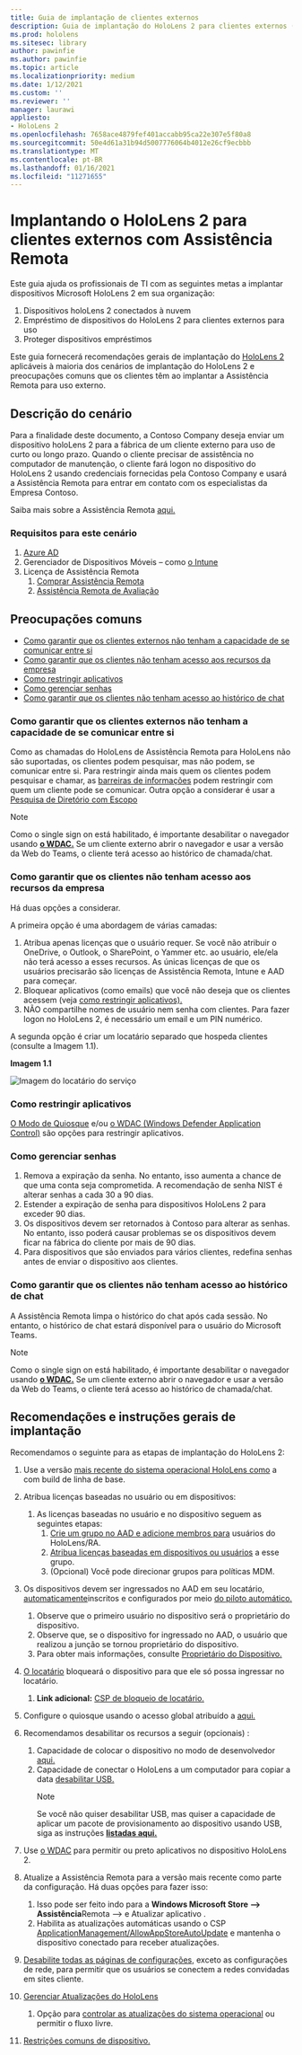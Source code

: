 ```yaml
---
title: Guia de implantação de clientes externos
description: Guia de implantação do HoloLens 2 para clientes externos (com assistência remota como exemplo)
ms.prod: hololens
ms.sitesec: library
author: pawinfie
ms.author: pawinfie
ms.topic: article
ms.localizationpriority: medium
ms.date: 1/12/2021
ms.custom: ''
ms.reviewer: ''
manager: laurawi
appliesto:
- HoloLens 2
ms.openlocfilehash: 7658ace4879fef401accabb95ca22e307e5f80a8
ms.sourcegitcommit: 50e4d61a31b94d5007776064b4012e26cf9ecbbb
ms.translationtype: MT
ms.contentlocale: pt-BR
ms.lasthandoff: 01/16/2021
ms.locfileid: "11271655"
---
```

# Implantando o HoloLens 2 para clientes externos com Assistência Remota

Este guia ajuda os profissionais de TI com as seguintes metas a implantar dispositivos Microsoft HoloLens 2 em sua organização:

1. Dispositivos holoLens 2 conectados à nuvem
1. Empréstimo de dispositivos do HoloLens 2 para clientes externos para uso
1. Proteger dispositivos empréstimos

Este guia fornecerá recomendações gerais de implantação do [HoloLens 2](#general-deployment-recommendations-and-instructions) aplicáveis [](#common-concerns) à maioria dos cenários de implantação do HoloLens 2 e preocupações comuns que os clientes têm ao implantar a Assistência Remota para uso externo.

## Descrição do cenário

Para a finalidade deste documento, a Contoso Company deseja enviar um dispositivo holoLens 2 para a fábrica de um cliente externo para uso de curto ou longo prazo. Quando o cliente precisar de assistência no computador de manutenção, o cliente fará logon no dispositivo do HoloLens 2 usando credenciais fornecidas pela Contoso Company e usará a Assistência Remota para entrar em contato com os especialistas da Empresa Contoso.

Saiba mais sobre a Assistência Remota [aqui.](https://docs.microsoft.com/hololens/hololens2-cloud-connected-overview#learn-about-remote-assist)

### Requisitos para este cenário

1. [Azure AD](https://docs.microsoft.com/azure/active-directory/fundamentals/active-directory-whatis)
1. Gerenciador de Dispositivos Móveis – como [o Intune](https://docs.microsoft.com/mem/intune/fundamentals/free-trial-sign-up)
1. Licença de Assistência Remota
    1. [Comprar Assistência Remota](https://docs.microsoft.com/dynamics365/mixed-reality/remote-assist/buy-remote-assist)
    1. [Assistência Remota de Avaliação](https://docs.microsoft.com/dynamics365/mixed-reality/remote-assist/try-remote-assist)

## Preocupações comuns

- [Como garantir que os clientes externos não tenham a capacidade de se comunicar entre si](#how-to-ensure-that-external-clients-do-not-have-the-ability-to-communicate-with-one-another)
- [Como garantir que os clientes não tenham acesso aos recursos da empresa](#how-to-ensure-that-clients-do-not-have-access-to-company-resources)
- [Como restringir aplicativos](#how-to-restrict-apps)
- [Como gerenciar senhas](#how-to-manage-passwords)
- [Como garantir que os clientes não tenham acesso ao histórico de chat](#how-to-ensure-that-clients-do-not-have-access-to-chat-history)

### Como garantir que os clientes externos não tenham a capacidade de se comunicar entre si

Como as chamadas do HoloLens de Assistência Remota para HoloLens não são suportadas, os clientes podem pesquisar, mas não podem, se comunicar entre si. Para restringir ainda mais quem os clientes podem pesquisar e chamar, as  [barreiras de informações](https://docs.microsoft.com/microsoft-365/compliance/information-barriers?view=o365-worldwide) podem restringir com quem um cliente pode se comunicar. Outra opção a considerar é usar a [Pesquisa de Diretório com Escopo](https://docs.microsoft.com/MicrosoftTeams/teams-scoped-directory-search)

 > [!NOTE]
> Como o single sign on está habilitado, é importante desabilitar o navegador usando [**o WDAC.**](https://docs.microsoft.com/hololens/windows-defender-application-control-wdac) Se um cliente externo abrir o navegador e usar a versão da Web do Teams, o cliente terá acesso ao histórico de chamada/chat.

### Como garantir que os clientes não tenham acesso aos recursos da empresa

Há duas opções a considerar.

A primeira opção é uma abordagem de várias camadas:

1. Atribua apenas licenças que o usuário requer. Se você não atribuir o OneDrive, o Outlook, o SharePoint, o Yammer etc. ao usuário, ele/ela não terá acesso a esses recursos. As únicas licenças de que os usuários precisarão são licenças de Assistência Remota, Intune e AAD para começar.
1. Bloquear aplicativos (como emails) que você não deseja que os clientes acessem (veja [como restringir aplicativos).](#how-to-restrict-apps)
1. NÃO compartilhe nomes de usuário nem senha com clientes. Para fazer logon no HoloLens 2, é necessário um email e um PIN numérico.

A segunda opção é criar um locatário separado que hospeda clientes (consulte a Imagem 1.1).

**Imagem 1.1**

![Imagem do locatário do serviço](./images/hololens-service-tenant-image.png)

### Como restringir aplicativos

[O Modo de Quiosque](https://docs.microsoft.com/hololens/hololens-kiosk) e/ou [o WDAC (Windows Defender Application Control)](https://docs.microsoft.com/hololens/windows-defender-application-control-wdac) são opções para restringir aplicativos.

### Como gerenciar senhas

1. Remova a expiração da senha. No entanto, isso aumenta a chance de que uma conta seja comprometida. A recomendação de senha NIST é alterar senhas a cada 30 a 90 dias.
1. Estender a expiração de senha para dispositivos HoloLens 2 para exceder 90 dias.
1. Os dispositivos devem ser retornados à Contoso para alterar as senhas. No entanto, isso poderá causar problemas se os dispositivos devem ficar na fábrica do cliente por mais de 90 dias.  
1. Para dispositivos que são enviados para vários clientes, redefina senhas antes de enviar o dispositivo aos clientes.

### Como garantir que os clientes não tenham acesso ao histórico de chat

A Assistência Remota limpa o histórico do chat após cada sessão. No entanto, o histórico de chat estará disponível para o usuário do Microsoft Teams.

> [!NOTE]
> Como o single sign on está habilitado, é importante desabilitar o navegador usando [**o WDAC.**](https://docs.microsoft.com/hololens/windows-defender-application-control-wdac) Se um cliente externo abrir o navegador e usar a versão da Web do Teams, o cliente terá acesso ao histórico de chamada/chat.

## Recomendações e instruções gerais de implantação

Recomendamos o seguinte para as etapas de implantação do HoloLens 2:

1. Use a versão [mais recente do sistema operacional HoloLens como](https://aka.ms/hololens2download) a com build de linha de base.
1. Atribua licenças baseadas no usuário ou em dispositivos:
    1. As licenças baseadas no usuário e no dispositivo seguem as seguintes etapas:
        1. [Crie um grupo no AAD e adicione membros para](https://docs.microsoft.com/azure/active-directory/fundamentals/active-directory-groups-create-azure-portal#create-a-basic-group-and-add-members) usuários do HoloLens/RA.
        1. [Atribua licenças baseadas em dispositivos ou usuários](https://docs.microsoft.com/azure/active-directory/enterprise-users/licensing-groups-assign#:~:text=In%20this%20article%201%20Assign%20the%20required%20licenses,3%20Check%20for%20license%20problems%20and%20resolve%20them) a esse grupo.
        1. (Opcional) Você pode direcionar grupos para políticas MDM.

1. Os dispositivos devem ser ingressados no AAD em seu locatário, [automaticamente](https://docs.microsoft.com/hololens/hololens-enroll-mdm#auto-enrollment-in-mdm)inscritos e configurados por meio [do piloto automático.](https://docs.microsoft.com/hololens/hololens2-autopilot)
    1. Observe que o primeiro usuário no dispositivo será o proprietário do dispositivo.
    1. Observe que, se o dispositivo for ingressado no AAD, o usuário que realizou a junção se tornou proprietário do dispositivo.
    1. Para obter mais informações, consulte [Proprietário do Dispositivo.](https://docs.microsoft.com/hololens/security-adminless-os#device-owner)
1. [O locatário](https://docs.microsoft.com/hololens/hololens-release-notes#tenantlockdown-csp-and-autopilot) bloqueará o dispositivo para que ele só possa ingressar no locatário.
    1. **Link adicional:** [CSP de bloqueio de locatário.](https://docs.microsoft.com/windows/client-management/mdm/tenantlockdown-csp)
1. Configure o quiosque usando o acesso global atribuído a [aqui.](https://docs.microsoft.com/hololens/hololens-global-assigned-access-kiosk)
1. Recomendamos desabilitar os recursos a seguir (opcionais) :
    1. Capacidade de colocar o dispositivo no modo de desenvolvedor [aqui.](https://docs.microsoft.com/windows/client-management/mdm/policy-csp-applicationmanagement#applicationmanagement-allowdeveloperunlock)
    1. Capacidade de conectar o HoloLens a um computador para copiar a data [desabilitar USB.](https://docs.microsoft.com/windows/client-management/mdm/policy-csp-connectivity#connectivity-allowusbconnection)
       > [!NOTE]
        > Se você não quiser desabilitar USB, mas quiser a capacidade de aplicar um pacote de provisionamento ao dispositivo usando USB, siga as instruções [**listadas aqui.**](https://docs.microsoft.com/windows/client-management/mdm/policy-csp-security#security-allowaddprovisioningpackage)

1. Use [o WDAC](https://docs.microsoft.com/hololens/windows-defender-application-control-wdac) para permitir ou preto aplicativos no dispositivo HoloLens 2.
1. Atualize a Assistência Remota para a versão mais recente como parte da configuração. Há duas opções para fazer isso:
    1. Isso pode ser feito indo para a **Windows Microsoft Store --> Assistência**Remota --> e Atualizar aplicativo .
    1. Habilita as atualizações automáticas usando o CSP [ApplicationManagement/AllowAppStoreAutoUpdate](https://docs.microsoft.com/windows/client-management/mdm/policy-csp-applicationmanagement#applicationmanagement-allowappstoreautoupdate) e mantenha o dispositivo conectado para receber atualizações.
1. [Desabilite todas as páginas de configurações,](https://docs.microsoft.com/hololens/settings-uri-list) exceto as configurações de rede, para permitir que os usuários se conectem a redes convidadas em sites cliente.
1. [Gerenciar Atualizações do HoloLens](https://docs.microsoft.com/hololens/hololens-updates)
    1. Opção para [controlar as atualizações do sistema operacional](https://docs.microsoft.com/mem/intune/protect/windows-update-for-business-configure#create-and-assign-update-rings) ou permitir o fluxo livre.
1. [Restrições comuns de dispositivo.](https://docs.microsoft.com/hololens/hololens-common-device-restrictions)
